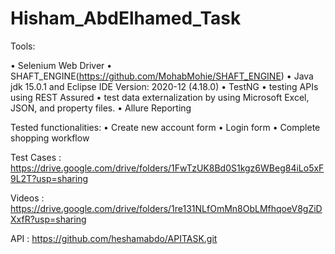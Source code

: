 # Hisham_AbdElhamed_Task
 
Tools:

• Selenium Web Driver 
• SHAFT_ENGINE(https://github.com/MohabMohie/SHAFT_ENGINE) 
• Java jdk 15.0.1 and Eclipse IDE Version: 2020-12 (4.18.0)
• TestNG
• testing APIs using REST Assured
• test data externalization by using Microsoft Excel, JSON, and property files.
• Allure Reporting

Tested functionalities:
• Create new account form
• Login form
• Complete shopping workflow

Test Cases : 
https://drive.google.com/drive/folders/1FwTzUK8Bd0S1kgz6WBeg84iLo5xF9L2T?usp=sharing

Videos : 
https://drive.google.com/drive/folders/1re131NLfOmMn8ObLMfhqoeV8gZiDXxfR?usp=sharing

API :
https://github.com/heshamabdo/APITASK.git
